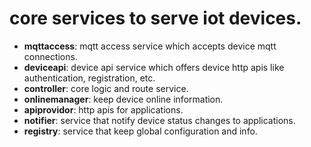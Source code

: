 # core services to serve iot devices.

- **mqttaccess**: mqtt access service which accepts device mqtt connections. 
- **deviceapi**: device api service which offers device http apis like authentication, registration, etc.
- **controller**: core logic and route service.
- **onlinemanager**: keep device online information. 
- **apiprovidor**: http apis for applications. 
- **notifier**: service that notify device status changes to applications.
- **registry**: service that keep global configuration and info.
